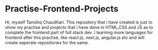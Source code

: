 # Practise-Frontend-Projects
Hi, myself Tanishq Chaudhari. This repository that i have created is just to show my practise and projects that i have done in HTML,CSS and JS as to complete the frontend part of full stack dev.
I learning more languages for frontend after this practise, like react.js, next.js, angular.js etc and will create seperate repositories for the same.
